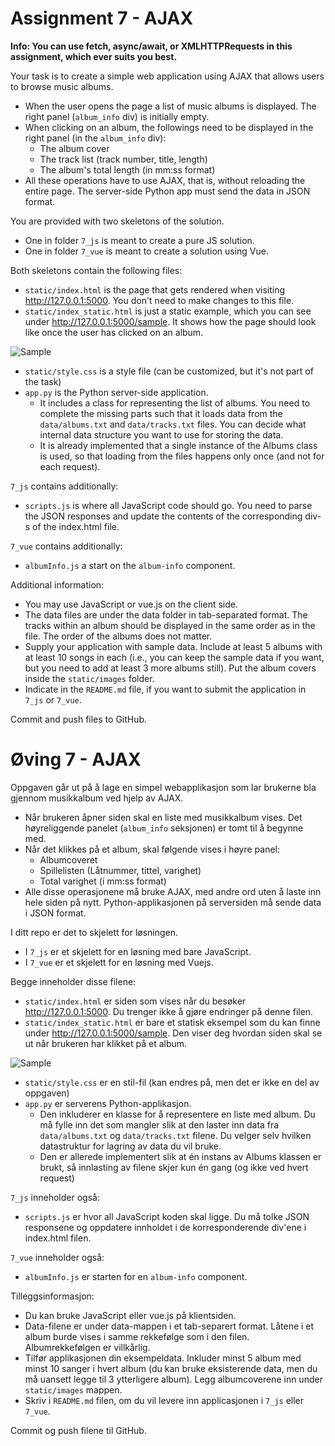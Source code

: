 # Assignment 7 - AJAX

**Info: You can use fetch, async/await, or XMLHTTPRequests in this assignment, which ever suits you best.**

Your task is to create a simple web application using AJAX that allows users to browse music albums.

  *	When the user opens the page a list of music albums is displayed. The right panel (`album_info` div) is initially empty.
  *	When clicking on an album, the followings need to be displayed in the right panel (in the `album_info` div):
    -	The album cover
    -	The track list (track number, title, length)
    -	The album's total length (in mm:ss format)
  *	All these operations have to use AJAX, that is, without reloading the entire page. The server-side Python app must send the data in JSON format.

You are provided with two skeletons of the solution. 
- One in folder `7_js` is meant to create a pure JS solution.
- One in folder `7_vue` is meant to create a solution using Vue.

Both skeletons contain the following files:

  *	`static/index.html` is the page that gets rendered when visiting http://127.0.0.1:5000. You don't need to make changes to this file.
  * `static/index_static.html` is just a static example, which you can see under http://127.0.0.1:5000/sample. It shows how the page should look like once the user has clicked on an album.

![Sample](sample.png)

  *	`static/style.css` is a style file (can be customized, but it's not part of the task)
  * `app.py` is the Python server-side application.  
    - It includes a class for representing the list of albums. You need to complete the missing parts such that it loads data from the `data/albums.txt` and `data/tracks.txt` files.  You can decide what internal data structure you want to use for storing the data.
    - It is already implemented that a single instance of the Albums class is used, so that loading from the files happens only once (and not for each request).

`7_js` contains additionally:
  *	`scripts.js` is where all JavaScript code should go. You need to parse the JSON responses and update the contents of the corresponding div-s of the index.html file.

`7_vue` contains additionally:
  * `albumInfo.js` a start on the `album-info` component.

Additional information:

  *	You may use JavaScript or vue.js on the client side.
  *	The data files are under the data folder in tab-separated format. The tracks within an album should be displayed in the same order as in the file. The order of the albums does not matter.
  *	Supply your application with sample data. Include at least 5 albums with at least 10 songs in each (i.e., you can keep the sample data if you want, but you need to add at least 3 more albums still). Put the album covers inside the `static/images` folder.
  * Indicate in the `README.md` file, if you want to submit the application in `7_js` or `7_vue`.

Commit and push files to GitHub.


# Øving 7 - AJAX

Oppgaven går ut på å lage en simpel webapplikasjon som lar brukerne bla gjennom musikkalbum ved hjelp av AJAX.

  * Når brukeren åpner siden skal en liste med musikkalbum vises. Det høyreliggende panelet (`album_info` seksjonen) er tomt til å begynne med.
  *	Når det klikkes på et album, skal følgende vises i høyre panel:
    -	Albumcoveret
    -	Spillelisten (Låtnummer, tittel, varighet)
    -	Total varighet (i mm:ss format)
  *	Alle disse operasjonene må bruke AJAX, med andre ord uten å laste inn hele siden på nytt. Python-applikasjonen på serversiden må sende data i JSON format.

I ditt repo er det to skjelett for løsningen.
- I `7_js` er et skjelett for en løsning med bare JavaScript.
- I `7_vue` er et skjelett for en løsning med Vuejs.

Begge inneholder disse filene:

  *	`static/index.html` er siden som vises når du besøker http://127.0.0.1:5000. Du trenger ikke å gjøre endringer på denne filen.
  * `static/index_static.html` er bare et statisk eksempel som du kan finne under http://127.0.0.1:5000/sample. Den viser deg hvordan siden skal se ut når brukeren har klikket på et album.

![Sample](sample.png)

  *	`static/style.css` er en stil-fil (kan endres på, men det er ikke en del av oppgaven)
  * `app.py` er serverens Python-applikasjon.
    - Den inkluderer en klasse for å representere en liste med album. Du må fylle inn det som mangler slik at den laster inn data fra `data/albums.txt` og `data/tracks.txt` filene. Du velger selv hvilken datastruktur for lagring av data du vil bruke.
    - Den er allerede implementert slik at én instans av Albums klassen er brukt, så innlasting av filene skjer kun én gang (og ikke ved hvert request)

`7_js` inneholder også:
  * `scripts.js` er hvor all JavaScript koden skal ligge. Du må tolke JSON responsene og oppdatere innholdet i de korresponderende div'ene i index.html filen.

`7_vue` inneholder også:
  * `albumInfo.js` er starten for en `album-info` component.
  
Tilleggsinformasjon:

  *	Du kan bruke JavaScript eller vue.js på klientsiden.
  *	Data-filene er under data-mappen i et tab-separert format. Låtene i et album burde vises i samme rekkefølge som i den filen. Albumrekkefølgen er villkårlig.
  *	Tilfør applikasjonen din eksempeldata. Inkluder minst 5 album med minst 10 sanger i hvert album (du kan bruke eksisterende data, men du må uansett legge til 3 ytterligere album). Legg albumcoverene inn under `static/images` mappen.
  * Skriv i `README.md` filen, om du vil levere inn applicasjonen i `7_js` eller `7_vue`.


Commit og push filene til GitHub.
